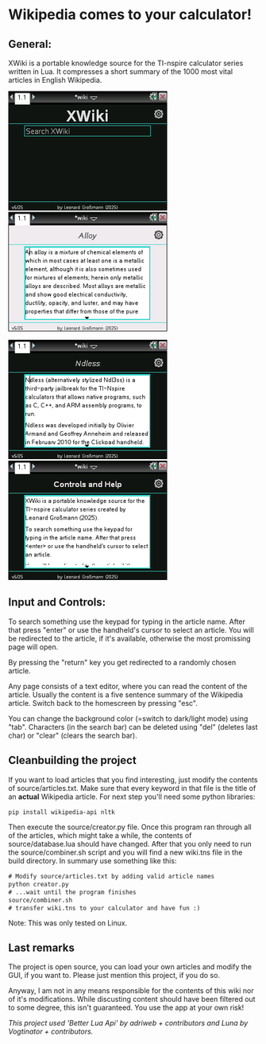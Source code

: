 # **Wikipedia comes to your calculator!**

## **General:**

XWiki is a portable knowledge source for the TI-nspire calculator series written in Lua. It compresses a short summary of the 1000 most vital articles in English Wikipedia.

<img src="https://github.com/leog314/XWiki/blob/main/build/media/wiki.gif?raw=true" width="320" style="margin-right: 100px;"> <img src="https://github.com/leog314/XWiki/blob/main/build/media/wiki1.png?raw=true" width="320">

![alt text](https://github.com/leog314/XWiki/blob/main/build/media/wiki2.png?raw=true)          ![alt text](https://github.com/leog314/XWiki/blob/main/build/media/wiki3.png?raw=true)

## **Input and Controls:**

To search something use the keypad for typing in the article name. After that press "enter" or use the handheld's cursor to select an article.
You will be redirected to the article, if it's available, otherwise the most promissing page will open.

By pressing the "return" key you get redirected to a randomly chosen article.

Any page consists of a text editor, where you can read the content of the article. Usually the content is a five sentence summary of the Wikipedia article.
Switch back to the homescreen by pressing "esc".

You can change the background color (=switch to dark/light mode) using "tab".
Characters (in the search bar) can be deleted using "del" (deletes last char) or "clear" (clears the search bar).

## **Cleanbuilding the project**

If you want to load articles that you find interesting, just modify the contents of source/articles.txt. Make sure that every keyword in that file is the title of an **actual** Wikipedia article.
For next step you'll need some python libraries:

    pip install wikipedia-api nltk

Then execute the source/creator.py file. Once this program ran through all of the articles, which might take a while, the contents of source/database.lua should have changed.
After that you only need to run the source/combiner.sh script and you will find a new wiki.tns file in the build directory.
In summary use something like this:

    # Modify source/articles.txt by adding valid article names
    python creator.py
    # ...wait until the program finishes
    source/combiner.sh
    # transfer wiki.tns to your calculator and have fun :)

Note: This was only tested on Linux.

## **Last remarks**

The project is open source, you can load your own articles and modify the GUI, if you want to. Please just mention this project, if you do so.

Anyway, I am not in any means responsible for the contents of this wiki nor of it's modifications. While discusting content should have been filtered out to some degree, this isn't guaranteed. You use the app at your own risk!

*This project used 'Better Lua Api' by adriweb + contributors and Luna by Vogtinator + contributors.*